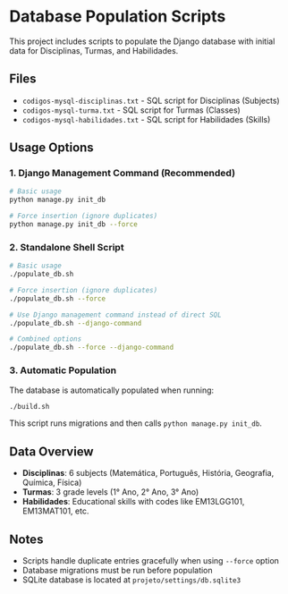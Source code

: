 # Database Population Scripts

This project includes scripts to populate the Django database with initial data for Disciplinas, Turmas, and Habilidades.

## Files

-   `codigos-mysql-disciplinas.txt` - SQL script for Disciplinas (Subjects)
-   `codigos-mysql-turma.txt` - SQL script for Turmas (Classes)
-   `codigos-mysql-habilidades.txt` - SQL script for Habilidades (Skills)

## Usage Options

### 1. Django Management Command (Recommended)

```bash
# Basic usage
python manage.py init_db

# Force insertion (ignore duplicates)
python manage.py init_db --force
```

### 2. Standalone Shell Script

```bash
# Basic usage
./populate_db.sh

# Force insertion (ignore duplicates)
./populate_db.sh --force

# Use Django management command instead of direct SQL
./populate_db.sh --django-command

# Combined options
./populate_db.sh --force --django-command
```

### 3. Automatic Population

The database is automatically populated when running:

```bash
./build.sh
```

This script runs migrations and then calls `python manage.py init_db`.

## Data Overview

-   **Disciplinas**: 6 subjects (Matemática, Português, História, Geografia, Química, Física)
-   **Turmas**: 3 grade levels (1° Ano, 2° Ano, 3° Ano)
-   **Habilidades**: Educational skills with codes like EM13LGG101, EM13MAT101, etc.

## Notes

-   Scripts handle duplicate entries gracefully when using `--force` option
-   Database migrations must be run before population
-   SQLite database is located at `projeto/settings/db.sqlite3`
